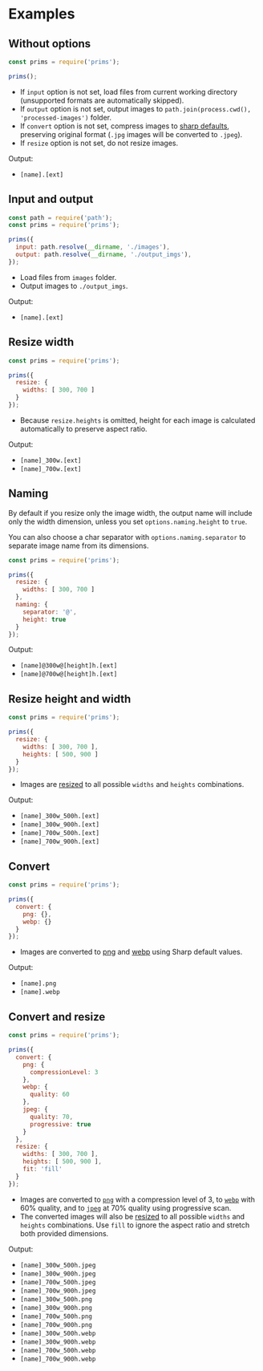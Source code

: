 # Examples

## Without options

```js
const prims = require('prims');

prims();
```

- If `input` option is not set, load files from current working directory (unsupported formats are automatically skipped).
- If `output` option is not set, output images to `path.join(process.cwd(), 'processed-images')` folder.
- If `convert` option is not set, compress images to [sharp defaults](http://sharp.pixelplumbing.com/en/stable/api-output/), preserving original format (`.jpg` images will be converted to `.jpeg`).
- If `resize` option is not set, do not resize images.

Output:

- `[name].[ext]`

## Input and output

```js
const path = require('path');
const prims = require('prims');

prims({
  input: path.resolve(__dirname, './images'),
  output: path.resolve(__dirname, './output_imgs'),
});
```

- Load files from `images` folder.
- Output images to `./output_imgs`.

Output:

- `[name].[ext]`

## Resize width

```js
const prims = require('prims');

prims({
  resize: {
    widths: [ 300, 700 ]
  }
});
```

- Because `resize.heights` is omitted, height for each image is calculated automatically to preserve aspect ratio.

Output:

- `[name]_300w.[ext]`
- `[name]_700w.[ext]`

## Naming

By default if you resize only the image width, the output name will include only the width dimension, unless you set `options.naming.height` to `true`.

You can also choose a char separator with `options.naming.separator` to separate image name from its dimensions.

```js
const prims = require('prims');

prims({
  resize: {
    widths: [ 300, 700 ]
  },
  naming: {
    separator: '@',
    height: true
  }
});
```

Output:

- `[name]@300w@[height]h.[ext]`
- `[name]@700w@[height]h.[ext]`

## Resize height and width

```js
const prims = require('prims');

prims({
  resize: {
    widths: [ 300, 700 ],
    heights: [ 500, 900 ]
  }
});
```

- Images are [resized](http://sharp.pixelplumbing.com/en/stable/api-resize/) to all possible `widths` and `heights` combinations.

Output:

- `[name]_300w_500h.[ext]`
- `[name]_300w_900h.[ext]`
- `[name]_700w_500h.[ext]`
- `[name]_700w_900h.[ext]`

## Convert

```js
const prims = require('prims');

prims({
  convert: {
    png: {},
    webp: {}
  }
});
```

- Images are converted to [png](http://sharp.pixelplumbing.com/en/stable/api-output/#png) and [webp](http://sharp.pixelplumbing.com/en/stable/api-output/#webp) using Sharp default values.

Output:

- `[name].png`
- `[name].webp`

## Convert and resize

```js
const prims = require('prims');

prims({
  convert: {
    png: {
      compressionLevel: 3
    },
    webp: {
      quality: 60
    },
    jpeg: {
      quality: 70,
      progressive: true
    }
  },
  resize: {
    widths: [ 300, 700 ],
    heights: [ 500, 900 ],
    fit: 'fill'
  }
});
```

- Images are converted to [`png`](http://sharp.pixelplumbing.com/en/stable/api-output/#png) with a compression level of 3, to [`webp`](http://sharp.pixelplumbing.com/en/stable/api-output/#webp) with 60% quality, and to [`jpeg`](http://sharp.pixelplumbing.com/en/stable/api-output/#jpeg) at 70% quality using progressive scan.
- The converted images will also be [resized](http://sharp.pixelplumbing.com/en/stable/api-resize/) to all possible `widths` and `heights` combinations. Use `fill` to ignore the aspect ratio and stretch both provided dimensions.

Output:

- `[name]_300w_500h.jpeg`
- `[name]_300w_900h.jpeg`
- `[name]_700w_500h.jpeg`
- `[name]_700w_900h.jpeg`
- `[name]_300w_500h.png`
- `[name]_300w_900h.png`
- `[name]_700w_500h.png`
- `[name]_700w_900h.png`
- `[name]_300w_500h.webp`
- `[name]_300w_900h.webp`
- `[name]_700w_500h.webp`
- `[name]_700w_900h.webp`
